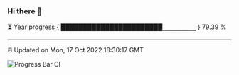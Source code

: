 ### Hi there 👋

⏳ Year progress { ███████████████████████▁▁▁▁▁▁▁ } 79.39 %

---

⏰ Updated on Mon, 17 Oct 2022 18:30:17 GMT

![Progress Bar CI](https://github.com/liununu/liununu/workflows/Progress%20Bar%20CI/badge.svg)
